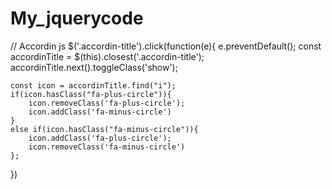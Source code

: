 # My_jquerycode

// Accordin js
$('.accordin-title').click(function(e){
    e.preventDefault();
    const accordinTitle = $(this).closest('.accordin-title');
    accordinTitle.next().toggleClass('show');

    const icon = accordinTitle.find("i");
    if(icon.hasClass("fa-plus-circle")){
        icon.removeClass('fa-plus-circle');
        icon.addClass('fa-minus-circle')
    }
    else if(icon.hasClass("fa-minus-circle")){
        icon.addClass('fa-plus-circle');
        icon.removeClass('fa-minus-circle')
    };
})
